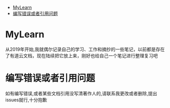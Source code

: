 - [MyLearn](#mylearn)
- [编写错误或者引用问题](#编写错误或者引用问题)

# MyLearn

从2019年开始,我就偶尔记录自己的学习、工作和摘抄的一些笔记，以前都是存在了有道云文档，现在陆续把它放上来，刚好也给自己一个笔记进行整理复习吧

# 编写错误或者引用问题

如有编写错误,或者某些文档引用没写清著作人的,请联系我更改或者删除,提出issues就行,十分抱歉


